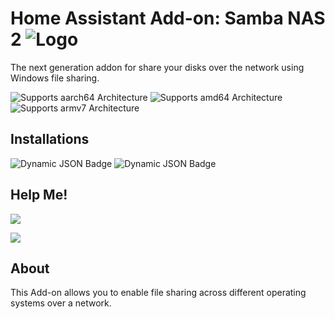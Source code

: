 # Home Assistant Add-on: Samba NAS 2 ![Logo](https://github.com/dianlight/hassio-addons/raw/devrelease/sambanas2/sambanas2/docs/full_logo.png)

The next generation addon for 
share your disks over the network using Windows file sharing.


![Supports aarch64 Architecture][aarch64-shield] ![Supports amd64 Architecture][amd64-shield] ![Supports armv7 Architecture][armv7-shield]

<!--
[![Stargazers repo roster for @dianlight/hassio-addons](https://raw.githubusercontent.com/dianlight/hassio-addons/master/.github/stars2.svg)](https://github.com/dianlight/hassio-addons/stargazers)

![downloads evolution](https://raw.githubusercontent.com/dianlight/hassio-addons/master/sambanas/stats.png)
-->

## Installations

![Dynamic JSON Badge](https://img.shields.io/badge/dynamic/json?url=https%3A%2F%2Fanalytics.home-assistant.io%2Faddons.json&query=%24.1a32f091_sambanas2.total&label=SambaNas2%20Installations&link=https%3A%2F%2Faddonstats.poeschl.xyz%2F%23)
![Dynamic JSON Badge](https://img.shields.io/badge/dynamic/json?url=https%3A%2F%2Fanalytics.home-assistant.io%2Faddons.json&query=%24.c9a35110_sambanas2.total&label=SambaNas2%20β%20Installations&link=https%3A%2F%2Faddonstats.poeschl.xyz%2F%23)

## Help Me!

[![](https://img.shields.io/github/sponsors/dianlight?label=Sponsor&logo=GitHub)](https://github.com/sponsors/dianlight)

<a href="https://www.buymeacoffee.com/ypKZ2I0"><img src="https://img.buymeacoffee.com/button-api/?text=Buy me a coffee&emoji=&slug=ypKZ2I0&button_colour=FFDD00&font_colour=000000&font_family=Cookie&outline_colour=000000&coffee_colour=ffffff" /></a>


## About

This Add-on allows you to enable file sharing across different operating systems over a network.



[aarch64-shield]: https://img.shields.io/badge/aarch64-yes-green.svg
[amd64-shield]: https://img.shields.io/badge/amd64-yes-green.svg
[armhf-shield]: https://img.shields.io/badge/armhf-yes-green.svg
[armv7-shield]: https://img.shields.io/badge/armv7-yes-green.svg
[discord]: https://discord.gg/c5DvZ4e
[forum]: https://community.home-assistant.io
[i386-shield]: https://img.shields.io/badge/i386-yes-green.svg
[issue]: https://github.com/dianlight/hassio-addons/issues
[reddit]: https://reddit.com/r/homeassistant
[repository]: https://github.com/dianlight/hassio-addons
